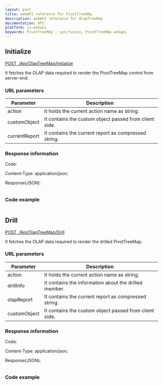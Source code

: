 ```yaml
---
layout: post
title: webAPI reference for PivotTreeMAp
description: webAPI reference for OlapTreeMap
documentation: API
platform: js-webapi
keywords: PivotTreeMAp , syncfusion, PivotTreeMAp webapi
---
```


## Initialize

[POST&nbsp;&nbsp;/Api/OlapTreeMap/Initialize](http://js.syncfusion.com/demos/ejServices/api/OlapTreeMap/Initialize)

It fetches the OLAP data required to render the PivotTreeMap control from server-end.

### URL parameters

|  Parameter |  Description | 
|---|---|
|action|It holds the current action name as string.|
|customObject|It contains the custom object passed from client side.|
|currentReport|It contains the current report as compressed string.|

### Response information 

Code: 

Content-Type: application/json;

Response(JSON):

```javascript


```

### Code example 

```javascript


```

## Drill

[POST&nbsp;&nbsp;/Api/OlapTreeMap/Drill](http://js.syncfusion.com/demos/ejServices/api/OlapTreeMap/Drill)

It fetches the OLAP data required to render the drilled PivotTreeMap.

### URL parameters

|  Parameter |  Description | 
|---|---|
|action|It holds the current action name as string.|
|drillInfo|It contains the information about the drilled member.|
|olapReport|It contains the current report as compressed string.|
|customObject|It contains the custom object passed from client side.|

### Response information 

Code: 

Content-Type: application/json;

Response(JSON):

```javascript


```

### Code example 

```javascript


```